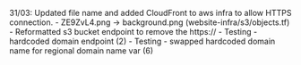 31/03: Updated file name and added CloudFront to aws infra to allow HTTPS connection.
    - ZE9ZvL4.png -> background.png (website-infra/s3/objects.tf) 
    - Reformatted s3 bucket endpoint to remove the https:// 
    - Testing - hardcoded domain endpoint (2)
    - Testing - swapped hardcoded domain name for regional domain name var (6)
